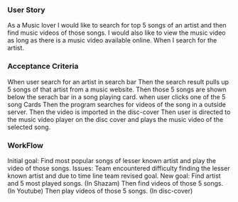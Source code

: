 ### User Story

As a Music lover I would like to search for top 5 songs of an artist and then find music videos of those songs. I would also like to view the music video as long as there is a music video available online. When I search for the artist. 

### Acceptance Criteria

When user search for an artist in search bar 
Then the search result pulls up 5 songs of that artist from a music website.
Then those 5 songs are shown below the serach bar in a song playing card.
when user clicks one of the 5 song Cards
Then the program searches for videos of the song in a outside server. 
Then the video is imported in the disc-cover
Then user is directed to the music video player on the disc cover and plays the music video of the selected song.

### WorkFlow

Initial goal: Find most popular songs of lesser known artist and play the video of those songs. 
Issues: Team encountered difficulty finding the lesser known artist and due to time line team revised goal.
New goal: Find artist and 5 most played songs. (In Shazam)
          Then find videos of those 5 songs. (In Youtube)
          Then play videos of those 5 songs. (In disc-cover)